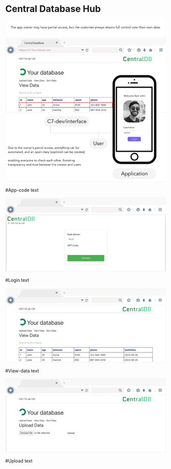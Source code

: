 # Central Database Hub

![image search api](https://raw.githubusercontent.com/Centraldb/chub/main/app-works.png)

#App-code
text

![image search api](https://raw.githubusercontent.com/Centraldb/chub/main/sc1.png)

#Login
text

![image search api](https://raw.githubusercontent.com/Centraldb/chub/main/view-data.png)

#View-data
text

![image search api](https://raw.githubusercontent.com/Centraldb/chub/main/upload.png)

#Upload
text
